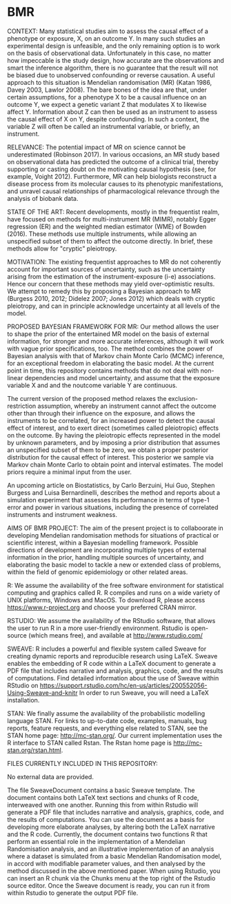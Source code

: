 # BMR
CONTEXT: Many statistical studies aim to assess the causal effect of a phenotype or exposure, X, on an outcome Y. In many such studies
an experimental design is unfeasible, and the only remaining option is to work on the basis of observational data. Unfortunately in
this case, no matter how impeccable is the study design, how accurate are the observations and smart the inference algorithm, there
is no guarantee that the result will not be biased due to unobserved confounding or reverse causation. A useful approach to this 
situation is Mendelian randomisation (MR) (Katan 1986, Davey 2003, Lawlor 2008). The bare bones of the idea are that, under
certain assumptions, for a  phenotype X to be a causal influence on an outcome Y, we expect a genetic variant Z that modulates 
X to likewise affect Y.  Information about Z can then be used as an instrument to assess the causal effect of X on Y, despite confounding.
In such a context, the variable Z will often be called an instrumental variable, or briefly, an instrument.

RELEVANCE: The potential impact of MR on science cannot be underestimated (Robinson 2017). In various occasions, an MR study based on
observational data has predicted the outcome  of a clinical trial, thereby supporting or casting doubt on  the motivating causal
hypothesis (see, for example, Voight 2012). Furthermore, MR can help biologists reconstruct a disease process from its molecular 
causes to its phenotypic manifestations, and unravel causal relationships of pharmacological relevance through the analysis of 
biobank data.

STATE OF THE ART: Recent developments, mostly in the frequentist realm, have focused on methods for multi-instrument MR (MIMR),
notably Egger regression (ER) and the weighted median estimator (WME) of Bowden (2016). These methods use multiple instruments,
while allowing an unspecified subset of them to affect the outcome directly. In brief, these methods allow for "cryptic" pleiotropy.

MOTIVATION: The existing frequentist approaches to MR do not coherently account for important sources of uncertainty, such as the
uncertainty arising from the estimation of the instrument-exposure (i-e) associations. Hence our concern that these methods may 
yield over-optimistic results. We attempt to remedy this by proposing a Bayesian approach to MR (Burgess 2010, 2012; Didelez 2007;
Jones 2012) which deals with cryptic pleiotropy, and can in principle acknowledge uncertainty at all levels of the model. 

PROPOSED BAYESIAN FRAMEWORK FOR MR: Our method allows the user to shape the prior of the entertained MR model on the basis of 
external information, for stronger and more  accurate inferences, although it will work with vague prior specifications, too. 
The method combines the power of Bayesian analysis with  that of Markov chain Monte Carlo (MCMC) inference, for an exceptional 
freedom in elaborating the  basic model. At the current point in time, this repository contains methods that do not deal with 
non-linear dependencies and  model uncertainty, and assume that the exposure variable X and and the noutcome variable Y are 
continuous.

The current version of the proposed method relaxes the  exclusion-restriction assumption, whereby an instrument cannot affect 
the outcome other than through their influence on the exposure, and allows the instruments to be correlated, for an increased 
power to  detect the  causal effect of interest, and to exert direct (sometimes called pleiotropic) effects on the outcome. 
By having the pleiotropic effects represented in the model by unknown parameters, and by imposing a prior distribution that 
assumes an  unspecified subset  of them to be zero, we obtain a proper  posterior distribution for the causal effect of interest. 
This posterior we sample via  Markov chain Monte Carlo to obtain point and interval  estimates. The model priors require a 
minimal input from  the user. 

An upcoming article on Biostatistics, by Carlo Berzuini, Hui Guo, Stephen Burgess and Luisa Bernardinelli, describes the method 
and reports about a simulation experiment that assesses its performance in terms of type-1 error and power in various
situations, including the presence of correlated instruments and instrument weakness. 

AIMS OF BMR PROJECT: The aim of the present project is to collaboorate in developing  Mendelian randomisation methods for 
situations of practical or scientific interest, within a Bayesian modelling framework. Possible directions of development 
are incorporating multiple  types of external information in the prior, handling multiple sources of uncertainty, and 
elaborating the basic model to tackle a new or extended class of problems, within the field of genomic epidemiology or other 
related areas.

R: We assume the availability of the free software environment for statistical computing and graphics called R. R compiles and
runs on a wide variety of UNIX platforms, Windows and MacOS. To download R, please access https://www.r-project.org and choose 
your  preferred CRAN mirror.

RSTUDIO: We assume the availability of the RStudio software, that allows the user to run R in a more user-friendly environment.
Rstudio is open-source (which means free), and available at http://www.rstudio.com/

SWEAVE: R includes a powerful and flexible system called Sweave for creating dynamic reports and reproducible research using LaTeX.
Sweave enables the embedding of R code within a LaTeX document to generate a PDF file that includes narrative and analysis, 
graphics, code, and the results of computations. Find detailed information about the use of Sweave within RStudio on
https://support.rstudio.com/hc/en-us/articles/200552056-Using-Sweave-and-knitr In order to run Sweave, you will need a LaTeX
installation.

STAN: We finally assume the availability of the  probabilistic modelling language STAN. For links to up-to-date code, examples, manuals, 
bug reports, feature requests, and  everything else related to  STAN, see the STAN home page: http://mc-stan.org/. Our current
implementation uses the R interface  to STAN called Rstan. The Rstan home page is http://mc-stan.org/rstan.html.


FILES CURRENTLY INCLUDED IN THIS REPOSITORY:

No external data are provided.

The file SweaveDocument contains a basic Sweave template. The document contains both LaTeX text sections and chunks of R code, interweaved 
with one another. Running this from within Rstudio will generate a PDF file that includes narrative and analysis, graphics, code, 
and the results of computations.
You can use the document as a basis for developing more elaborate analyses, by altering both the LaTeX narrative and the 
R code. Currently, the document contains two functions R that perform an essential role in the implementation of a
Mendelian Randomisation analysis, and an illustrative implementation of an analysis where a dataset is simulated from a basic
Mendelian Randomisation model, in accord with modifiable parameter values, and then analysed by the method discussed in the
above mentioned paper. When using Rstudio, you can insert an R chunk via the Chunks menu at the top right of the Rstudio source
editor. Once the Sweave document is ready, you can run it from within Rstudio to generate the output PDF file.






